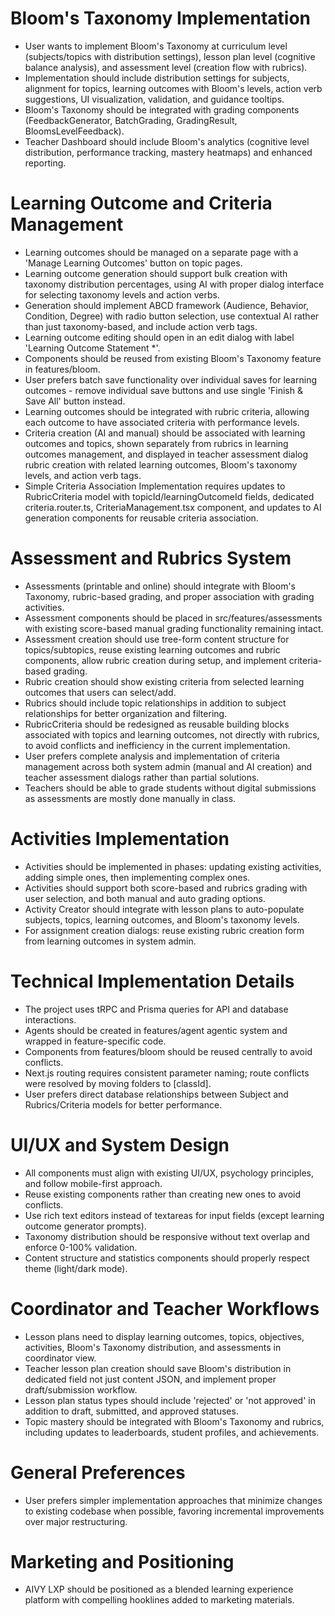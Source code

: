 

















# Bloom's Taxonomy Implementation
- User wants to implement Bloom's Taxonomy at curriculum level (subjects/topics with distribution settings), lesson plan level (cognitive balance analysis), and assessment level (creation flow with rubrics).
- Implementation should include distribution settings for subjects, alignment for topics, learning outcomes with Bloom's levels, action verb suggestions, UI visualization, validation, and guidance tooltips.
- Bloom's Taxonomy should be integrated with grading components (FeedbackGenerator, BatchGrading, GradingResult, BloomsLevelFeedback).
- Teacher Dashboard should include Bloom's analytics (cognitive level distribution, performance tracking, mastery heatmaps) and enhanced reporting.

# Learning Outcome and Criteria Management
- Learning outcomes should be managed on a separate page with a 'Manage Learning Outcomes' button on topic pages.
- Learning outcome generation should support bulk creation with taxonomy distribution percentages, using AI with proper dialog interface for selecting taxonomy levels and action verbs.
- Generation should implement ABCD framework (Audience, Behavior, Condition, Degree) with radio button selection, use contextual AI rather than just taxonomy-based, and include action verb tags.
- Learning outcome editing should open in an edit dialog with label 'Learning Outcome Statement *'.
- Components should be reused from existing Bloom's Taxonomy feature in features/bloom.
- User prefers batch save functionality over individual saves for learning outcomes - remove individual save buttons and use single 'Finish & Save All' button instead.
- Learning outcomes should be integrated with rubric criteria, allowing each outcome to have associated criteria with performance levels.
- Criteria creation (AI and manual) should be associated with learning outcomes and topics, shown separately from rubrics in learning outcomes management, and displayed in teacher assessment dialog rubric creation with related learning outcomes, Bloom's taxonomy levels, and action verb tags.
- Simple Criteria Association Implementation requires updates to RubricCriteria model with topicId/learningOutcomeId fields, dedicated criteria.router.ts, CriteriaManagement.tsx component, and updates to AI generation components for reusable criteria association.

# Assessment and Rubrics System
- Assessments (printable and online) should integrate with Bloom's Taxonomy, rubric-based grading, and proper association with grading activities.
- Assessment components should be placed in src/features/assessments with existing score-based manual grading functionality remaining intact.
- Assessment creation should use tree-form content structure for topics/subtopics, reuse existing learning outcomes and rubric components, allow rubric creation during setup, and implement criteria-based grading.
- Rubric creation should show existing criteria from selected learning outcomes that users can select/add.
- Rubrics should include topic relationships in addition to subject relationships for better organization and filtering.
- RubricCriteria should be redesigned as reusable building blocks associated with topics and learning outcomes, not directly with rubrics, to avoid conflicts and inefficiency in the current implementation.
- User prefers complete analysis and implementation of criteria management across both system admin (manual and AI creation) and teacher assessment dialogs rather than partial solutions.
- Teachers should be able to grade students without digital submissions as assessments are mostly done manually in class.

# Activities Implementation
- Activities should be implemented in phases: updating existing activities, adding simple ones, then implementing complex ones.
- Activities should support both score-based and rubrics grading with user selection, and both manual and auto grading options.
- Activity Creator should integrate with lesson plans to auto-populate subjects, topics, learning outcomes, and Bloom's taxonomy levels.
- For assignment creation dialogs: reuse existing rubric creation form from learning outcomes in system admin.

# Technical Implementation Details
- The project uses tRPC and Prisma queries for API and database interactions.
- Agents should be created in features/agent agentic system and wrapped in feature-specific code.
- Components from features/bloom should be reused centrally to avoid conflicts.
- Next.js routing requires consistent parameter naming; route conflicts were resolved by moving folders to [classId].
- User prefers direct database relationships between Subject and Rubrics/Criteria models for better performance.

# UI/UX and System Design
- All components must align with existing UI/UX, psychology principles, and follow mobile-first approach.
- Reuse existing components rather than creating new ones to avoid conflicts.
- Use rich text editors instead of textareas for input fields (except learning outcome generator prompts).
- Taxonomy distribution should be responsive without text overlap and enforce 0-100% validation.
- Content structure and statistics components should properly respect theme (light/dark mode).

# Coordinator and Teacher Workflows
- Lesson plans need to display learning outcomes, topics, objectives, activities, Bloom's Taxonomy distribution, and assessments in coordinator view.
- Teacher lesson plan creation should save Bloom's distribution in dedicated field not just content JSON, and implement proper draft/submission workflow.
- Lesson plan status types should include 'rejected' or 'not approved' in addition to draft, submitted, and approved statuses.
- Topic mastery should be integrated with Bloom's Taxonomy and rubrics, including updates to leaderboards, student profiles, and achievements.

# General Preferences
- User prefers simpler implementation approaches that minimize changes to existing codebase when possible, favoring incremental improvements over major restructuring.

# Marketing and Positioning
- AIVY LXP should be positioned as a blended learning experience platform with compelling hooklines added to marketing materials.